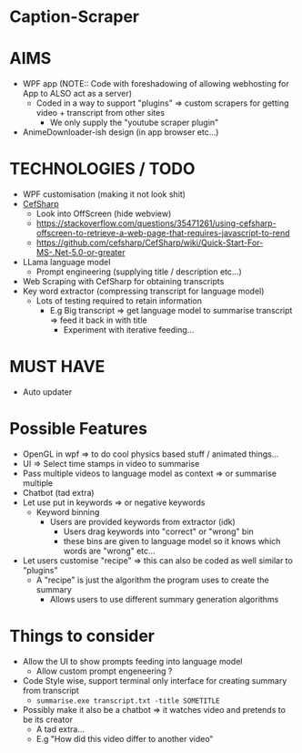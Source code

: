 # Caption-Scraper
 
# AIMS
- WPF app (NOTE:: Code with foreshadowing of allowing webhosting for App to ALSO act as a server)
    - Coded in a way to support "plugins" => custom scrapers for getting video + transcript from other sites
        - We only supply the "youtube scraper plugin"
- AnimeDownloader-ish design (in app browser etc...)

# TECHNOLOGIES / TODO
- WPF customisation (making it not look shit)
- [CefSharp](https://github.com/chromiumembedded/cef)
    - Look into OffScreen (hide webview) 
    - https://stackoverflow.com/questions/35471261/using-cefsharp-offscreen-to-retrieve-a-web-page-that-requires-javascript-to-rend
    - https://github.com/cefsharp/CefSharp/wiki/Quick-Start-For-MS-.Net-5.0-or-greater
- LLama language model
    - Prompt engineering (supplying title / description etc...)
- Web Scraping with CefSharp for obtaining transcripts
- Key word extractor (compressing transcript for language model)
    - Lots of testing required to retain information
        - E.g Big transcript => get language model to summarise transcript => feed it back in with title
            - Experiment with iterative feeding...

# MUST HAVE
- Auto updater

# Possible Features
- OpenGL in wpf => to do cool physics based stuff / animated things...
- UI => Select time stamps in video to summarise
- Pass multiple videos to language model as context => or summarise multiple
- Chatbot (tad extra)
- Let use put in keywords => or negative keywords
    - Keyword binning
        - Users are provided keywords from extractor (idk) 
            - Users drag keywords into "correct" or "wrong" bin
            - these bins are given to language model so it knows which words are "wrong" etc...
- Let users customise "recipe" => this can also be coded as well similar to "plugins"
    - A "recipe" is just the algorithm the program uses to create the summary
        - Allows users to use different summary generation algorithms

# Things to consider
- Allow the UI to show prompts feeding into language model
    - Allow custom prompt engeneering ?
- Code Style wise, support terminal only interface for creating summary from transcript
    - `summarise.exe transcript.txt -title SOMETITLE`
- Possibly make it also be a chatbot => it watches video and pretends to be its creator
    - A tad extra...
    - E.g "How did this video differ to another video"